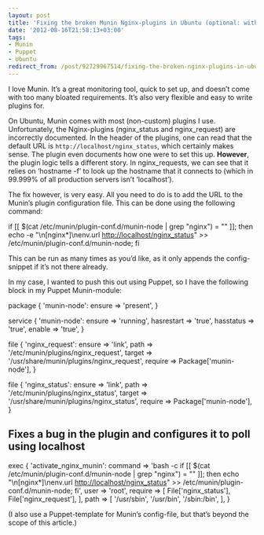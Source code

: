 ```yaml
---
layout: post
title: 'Fixing the broken Munin Nginx-plugins in Ubuntu (optional: with Puppet)'
date: '2012-08-16T21:58:13+03:00'
tags:
- Munin
- Puppet
- Ubuntu
redirect_from: /post/92729967514/fixing-the-broken-nginx-plugins-in-ubuntu-optional-with
---
```

I love Munin. It’s a great monitoring tool, quick to set up, and doesn’t come with too many bloated requirements. It’s also very flexible and easy to write plugins for.

On Ubuntu, Munin comes with most (non-custom) plugins I use. Unfortunately, the Nginx-plugins (nginx\_status and nginx\_request) are incorrectly documented. In the header of the plugins, one can read that the default URL is `http://localhost/nginx_status`, which certainly makes sense. The plugin even documents how one were to set this up. **However**, the plugin logic tells a different story. In nginx_requests, we can see that it relies on ‘hostname -f’ to look up the hostname that it connects to (which in 99.999% of all production servers isn’t ‘localhost’).

The fix however, is very easy. All you need to do is to add the URL to the Munin’s plugin configuration file. This can be done using the following command:

 if [[ $(cat /etc/munin/plugin-conf.d/munin-node | grep "nginx") = "" ]]; then echo -e "\\n\[nginx*\]\\nenv.url <http://localhost/nginx_status>" >> /etc/munin/plugin-conf.d/munin-node; fi

This can be run as many times as you’d like, as it only appends the config-snippet if it’s not there already.

In my case, I wanted to push this out using Puppet, so I have the following block in my Puppet Munin-module:

 package { 'munin-node':
  ensure  => 'present',
 }

 service { 'munin-node':
  ensure     => 'running',
  hasrestart => 'true',
  hasstatus  => 'true',
  enable     => 'true',
 }

 file { 'nginx_request':
  ensure  => 'link',
  path    => '/etc/munin/plugins/nginx_request',
  target  => '/usr/share/munin/plugins/nginx_request',
  require => Package\['munin-node'\],
 }

 file { 'nginx_status':
  ensure  => 'link',
  path    => '/etc/munin/plugins/nginx_status',
  target  => '/usr/share/munin/plugins/nginx_status',
  require => Package\['munin-node'\],
 }

## Fixes a bug in the plugin and configures it to poll using localhost

 exec { 'activate\_nginx\_munin':
  command => 'bash -c if \[\[ $(cat /etc/munin/plugin-conf.d/munin-node | grep "nginx") = "" \]\]; then echo "\\n\[nginx*\]\\nenv.url <http://localhost/nginx_status>" >> /etc/munin/plugin-conf.d/munin-node; fi',
  user    => 'root',
  require => \[
   File\['nginx_status'\],
   File\['nginx_request'\],
   \],
  path    => \[
   '/usr/sbin',
   '/usr/bin',
   '/sbin:/bin',
  \],
 }

(I also use a Puppet-template for Munin’s config-file, but that’s beyond the scope of this article.)
